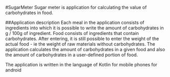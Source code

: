 #SugarMeter Sugar meter is application for calculating the value of carbohydrates in food.

##Application description Each meal in the application consists of ingredients into which it is possible to write the amount of carbohydrates in g / 100g of ingredient. Food consists of ingredients that contain carbohydrates. After entering, it is still possible to enter the weight of the actual food - ie the weight of raw materials without carbohydrates. The application calculates the amount of carbohydrates in a given food and also the amount of carbohydrates in a user-defined portion of food.

The application is written in the language of Kotlin for mobile phones for android